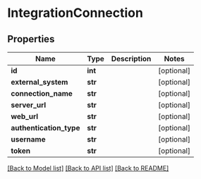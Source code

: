 # IntegrationConnection

## Properties
Name | Type | Description | Notes
------------ | ------------- | ------------- | -------------
**id** | **int** |  | [optional] 
**external_system** | **str** |  | [optional] 
**connection_name** | **str** |  | [optional] 
**server_url** | **str** |  | [optional] 
**web_url** | **str** |  | [optional] 
**authentication_type** | **str** |  | [optional] 
**username** | **str** |  | [optional] 
**token** | **str** |  | [optional] 

[[Back to Model list]](../README.md#documentation-for-models) [[Back to API list]](../README.md#documentation-for-api-endpoints) [[Back to README]](../README.md)


